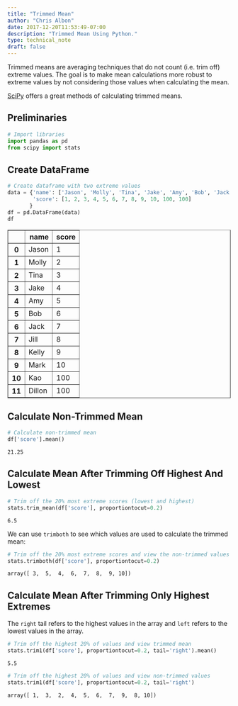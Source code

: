 ```yaml
---
title: "Trimmed Mean"
author: "Chris Albon"
date: 2017-12-20T11:53:49-07:00
description: "Trimmed Mean Using Python."
type: technical_note
draft: false
---
```

Trimmed means are averaging techniques that do not count (i.e. trim off) extreme values. The goal is to make mean calculations more robust to extreme values by not considering those values when calculating the mean.

[SciPy](https://docs.scipy.org/) offers a great methods of calculating trimmed means.

## Preliminaries


```python
# Import libraries
import pandas as pd
from scipy import stats
```

## Create DataFrame


```python
# Create dataframe with two extreme values
data = {'name': ['Jason', 'Molly', 'Tina', 'Jake', 'Amy', 'Bob', 'Jack', 'Jill', 'Kelly', 'Mark', 'Kao', 'Dillon'], 
        'score': [1, 2, 3, 4, 5, 6, 7, 8, 9, 10, 100, 100]
       }
df = pd.DataFrame(data)
df
```




<div>
<style scoped>
    .dataframe tbody tr th:only-of-type {
        vertical-align: middle;
    }

    .dataframe tbody tr th {
        vertical-align: top;
    }

    .dataframe thead th {
        text-align: right;
    }
</style>
<table border="1" class="dataframe">
  <thead>
    <tr style="text-align: right;">
      <th></th>
      <th>name</th>
      <th>score</th>
    </tr>
  </thead>
  <tbody>
    <tr>
      <th>0</th>
      <td>Jason</td>
      <td>1</td>
    </tr>
    <tr>
      <th>1</th>
      <td>Molly</td>
      <td>2</td>
    </tr>
    <tr>
      <th>2</th>
      <td>Tina</td>
      <td>3</td>
    </tr>
    <tr>
      <th>3</th>
      <td>Jake</td>
      <td>4</td>
    </tr>
    <tr>
      <th>4</th>
      <td>Amy</td>
      <td>5</td>
    </tr>
    <tr>
      <th>5</th>
      <td>Bob</td>
      <td>6</td>
    </tr>
    <tr>
      <th>6</th>
      <td>Jack</td>
      <td>7</td>
    </tr>
    <tr>
      <th>7</th>
      <td>Jill</td>
      <td>8</td>
    </tr>
    <tr>
      <th>8</th>
      <td>Kelly</td>
      <td>9</td>
    </tr>
    <tr>
      <th>9</th>
      <td>Mark</td>
      <td>10</td>
    </tr>
    <tr>
      <th>10</th>
      <td>Kao</td>
      <td>100</td>
    </tr>
    <tr>
      <th>11</th>
      <td>Dillon</td>
      <td>100</td>
    </tr>
  </tbody>
</table>
</div>



## Calculate Non-Trimmed Mean


```python
# Calculate non-trimmed mean
df['score'].mean()
```




    21.25



## Calculate Mean After Trimming Off Highest And Lowest


```python
# Trim off the 20% most extreme scores (lowest and highest)
stats.trim_mean(df['score'], proportiontocut=0.2)
```




    6.5



We can use `trimboth` to see which values are used to calculate the trimmed mean:


```python
# Trim off the 20% most extreme scores and view the non-trimmed values
stats.trimboth(df['score'], proportiontocut=0.2)
```




    array([ 3,  5,  4,  6,  7,  8,  9, 10])



## Calculate Mean After Trimming Only Highest Extremes

The `right` tail refers to the highest values in the array and `left` refers to the lowest values in the array.


```python
# Trim off the highest 20% of values and view trimmed mean
stats.trim1(df['score'], proportiontocut=0.2, tail='right').mean()
```




    5.5




```python
# Trim off the highest 20% of values and view non-trimmed values
stats.trim1(df['score'], proportiontocut=0.2, tail='right')
```




    array([ 1,  3,  2,  4,  5,  6,  7,  9,  8, 10])


